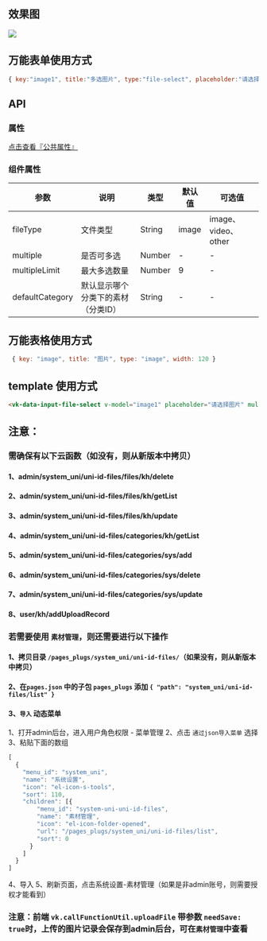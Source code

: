 ## 效果图
![](https://vkceyugu.cdn.bspapp.com/VKCEYUGU-cf0c5e69-620c-4f3c-84ab-f4619262939f/0ca12bfc-703e-4662-98b8-068ed01e4fac.png)
## 万能表单使用方式
```js
{ key:"image1", title:"多选图片", type:"file-select", placeholder:"请选择图片", fileType:"image", multiple:true, multipleLimit:6 }
```

## API

### 属性

[点击查看『公共属性』](https://gitee.com/vk-uni/vk-uni-cloud-router/wikis/pages?sort_id=4051177&doc_id=975983)

### 组件属性

| 参数             | 说明                           | 类型    | 默认值  | 可选值 |
|------------------|-------------------------------|---------|--------|-------|
| fileType            | 文件类型 | String  | image | image、video、other |
| multiple            | 是否可多选 | Number  | - | -  |
| multipleLimit            | 最大多选数量 | Number  | 9 | -  |
| defaultCategory            | 默认显示哪个分类下的素材（分类ID） | String  | - | - |

## 万能表格使用方式

```js
 { key: "image", title: "图片", type: "image", width: 120 }
```


## template 使用方式
```html
<vk-data-input-file-select v-model="image1" placeholder="请选择图片" multiple :multiple-limit="9" file-type="image"></vk-data-input-file-select>
```

## 注意：
### 需确保有以下云函数（如没有，则从新版本中拷贝）
#### 1、admin/system_uni/uni-id-files/files/kh/delete
#### 2、admin/system_uni/uni-id-files/files/kh/getList
#### 3、admin/system_uni/uni-id-files/files/kh/update
#### 4、admin/system_uni/uni-id-files/categories/kh/getList
#### 5、admin/system_uni/uni-id-files/categories/sys/add
#### 6、admin/system_uni/uni-id-files/categories/sys/delete
#### 7、admin/system_uni/uni-id-files/categories/sys/update
#### 8、user/kh/addUploadRecord

### 若需要使用 `素材管理`，则还需要进行以下操作
#### 1、拷贝目录 `/pages_plugs/system_uni/uni-id-files/`（如果没有，则从新版本中拷贝）
#### 2、在`pages.json` 中的子包 `pages_plugs` 添加 `{ "path": "system_uni/uni-id-files/list" }`
#### 3、`导入` 动态菜单
1、打开admin后台，进入用户角色权限 - 菜单管理 
2、点击 `通过json导入菜单` 选择
3、粘贴下面的数组
```js
[
  {
    "menu_id": "system_uni",
    "name": "系统设置",
    "icon": "el-icon-s-tools",
    "sort": 110,
    "children": [{
        "menu_id": "system-uni-uni-id-files",
        "name": "素材管理",
        "icon": "el-icon-folder-opened",
        "url": "/pages_plugs/system_uni/uni-id-files/list",
        "sort": 0
      }
    ]
  }
]
```
4、导入
5、刷新页面，点击系统设置-素材管理（如果是非admin账号，则需要授权才能看到）

### 注意：前端 `vk.callFunctionUtil.uploadFile` 带参数 `needSave: true`时，上传的图片记录会保存到admin后台，可在`素材管理`中查看